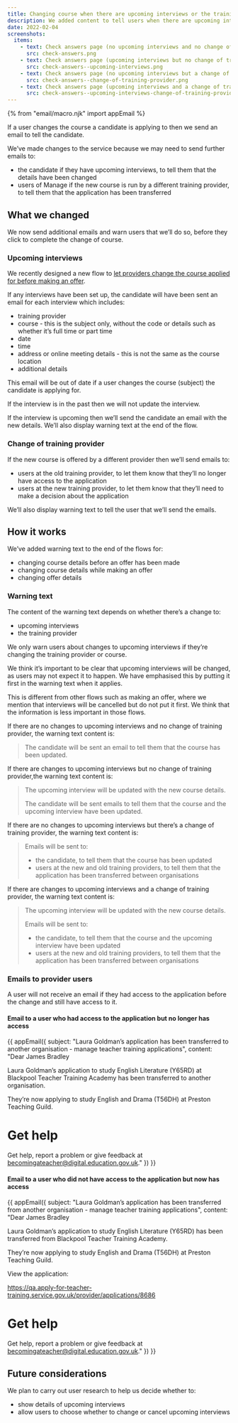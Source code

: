 ```yaml
---
title: Changing course when there are upcoming interviews or the training provider is changed
description: We added content to tell users when there are upcoming interviews which will be changed and
date: 2022-02-04
screenshots:
  items:
    - text: Check answers page (no upcoming interviews and no change of training provider)
      src: check-answers.png
    - text: Check answers page (upcoming interviews but no change of training provider)
      src: check-answers--upcoming-interviews.png
    - text: Check answers page (no upcoming interviews but a change of training provider)
      src: check-answers--change-of-training-provider.png
    - text: Check answers page (upcoming interviews and a change of training provider)
      src: check-answers--upcoming-interviews-change-of-training-provider.png
---
```


{% from "email/macro.njk" import appEmail %}

If a user changes the course a candidate is applying to then we send an email to tell the candidate.

We’ve made changes to the service because we may need to send further emails to:

- the candidate if they have upcoming interviews, to tell them that the details have been changed
- users of Manage if the new course is run by a different training provider, to tell them that the application has been transferred

## What we changed

We now send additional emails and warn users that we’ll do so, before they click to complete the change of course.

### Upcoming interviews

We recently designed a new flow to [let providers change the course applied for before making an offer](https://bat-design-history.netlify.app/manage-teacher-training-applications/letting-providers-change-course-before-making-an-offer/).

If any interviews have been set up, the candidate will have been sent an email for each interview which includes:

- training provider
- course - this is the subject only, without the code or details such as whether it’s full time or part time
- date
- time
- address or online meeting details - this is not the same as the course location
- additional details

This email will be out of date if a user changes the course (subject) the candidate is applying for.

If the interview is in the past then we will not update the interview.

If the interview is upcoming then we’ll send the candidate an email with the new details. We’ll also display warning text at the end of the flow.

### Change of training provider

If the new course is offered by a different provider then we’ll send emails to:

- users at the old training provider, to let them know that they’ll no longer have access to the application
- users at the new training provider, to let them know that they’ll need to make a decision about the application

We’ll also display warning text to tell the user that we’ll send the emails.

## How it works

We’ve added warning text to the end of the flows for:

- changing course details before an offer has been made
- changing course details while making an offer
- changing offer details

### Warning text

The content of the warning text depends on whether there’s a change to:

- upcoming interviews
- the training provider

We only warn users about changes to upcoming interviews if they’re changing the training provider or course.

We think it’s important to be clear that upcoming interviews will be changed, as users may not expect it to happen. We have emphasised this by putting it first in the warning text when it applies.

This is different from other flows such as making an offer, where we mention that interviews will be cancelled but do not put it first. We think that the information is less important in those flows.

If there are no changes to upcoming interviews and no change of training provider, the warning text content is:

> The candidate will be sent an email to tell them that the course has been updated.

If there are changes to upcoming interviews but no change of training provider,the warning text content is:

> The upcoming interview will be updated with the new course details.
>
> The candidate will be sent emails to tell them that the course and the upcoming interview have been updated.

If there are no changes to upcoming interviews but there’s a change of training provider, the warning text content is:

> Emails will be sent to:
> - the candidate, to tell them that the course has been updated
> - users at the new and old training providers, to tell them that the application has been transferred between organisations

If there are changes to upcoming interviews and a change of training provider, the warning text content is:

> The upcoming interview will be updated with the new course details.
>
> Emails will be sent to:
> - the candidate, to tell them that the course and the upcoming interview have been updated
> - users at the new and old training providers, to tell them that the application has been transferred between organisations

### Emails to provider users

A user will not receive an email if they had access to the application before the change and still have access to it.

#### Email to a user who had access to the application but no longer has access

<!-- markdownlint-disable MD025 MD001 -->
{{ appEmail({
  subject: "Laura Goldman’s application has been transferred to another organisation - manage teacher training applications",
  content: "Dear James Bradley

Laura Goldman’s application to study English Literature (Y65RD) at Blackpool Teacher Training Academy has been transferred to another organisation.

They’re now applying to study English and Drama (T56DH) at Preston Teaching Guild.

# Get help

Get help, report a problem or give feedback at [becomingateacher@digital.education.gov.uk](mailto:becomingateacher@digital.education.gov.uk)."
}) }}
<!-- markdownlint-enable MD025 MD001 -->

#### Email to a user who did not have access to the application but now has access

<!-- markdownlint-disable MD025 MD001 -->
{{ appEmail({
  subject: "Laura Goldman’s application has been transferred from another organisation - manage teacher training applications",
  content: "Dear James Bradley

Laura Goldman’s application to study English Literature (Y65RD) has been transferred from Blackpool Teacher Training Academy.

They’re now applying to study English and Drama (T56DH) at Preston Teaching Guild.

View the application:

https://qa.apply-for-teacher-training.service.gov.uk/provider/applications/8686

# Get help

Get help, report a problem or give feedback at [becomingateacher@digital.education.gov.uk](mailto:becomingateacher@digital.education.gov.uk)."
}) }}

<!-- markdownlint-enable MD025 MD001 -->

## Future considerations

We plan to carry out user research to help us decide whether to:

- show details of upcoming interviews
- allow users to choose whether to change or cancel upcoming interviews
